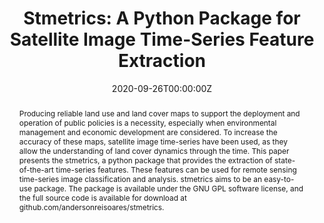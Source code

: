 ---
title: 'Stmetrics: A Python Package for Satellite Image Time-Series Feature Extraction'

# Authors
# If you created a profile for a user (e.g. the default `admin` user), write the username (folder name) here
# and it will be replaced with their full name and linked to their profile.
authors:
  - Anderson Reis Soares
  - Hugo Bendini
  - Daiane Vaz
  - Tatiana Dias Tardelli Uehara
  - Alana Kasahara Neves
  - Sarah Lechler
  - Thales Sehn Körting
  - Leila Maria Garcia Fonseca

date: '2020-09-26T00:00:00Z'
doi: '10.1109/IGARSS39084.2020.9323346'

# Schedule page publish date (NOT publication's date).
publishDate: '2024-02-20T00:00:00Z'

# Publication type.
# Accepts a single type but formatted as a YAML list (for Hugo requirements).
# Enter a publication type from the CSL standard.
publication_types: ['paper-conference']

# Publication name and optional abbreviated publication name.
publication: In *IGARSS 2020 - 2020 IEEE International Geoscience and Remote Sensing Symposium*

abstract: Producing reliable land use and land cover maps to support the deployment and operation of public policies is a necessity, especially when environmental management and economic development are considered. To increase the accuracy of these maps, satellite image time-series have been used, as they allow the understanding of land cover dynamics through the time. This paper presents the stmetrics, a python package that provides the extraction of state-of-the-art time-series features. These features can be used for remote sensing time-series image classification and analysis. stmetrics aims to be an easy-to-use package. The package is available under the GNU GPL software license, and the full source code is available for download at github.com/andersonreisoares/stmetrics.

tags:
- Time series analysis
- Earth observation datacubes
- LULC
- Image segmentation
- Image classification

# Display this page in the Featured widget?
featured: false

url_code: 'https://github.com/brazil-data-cube/stmetrics'
---